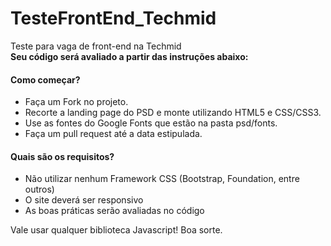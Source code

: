 # TesteFrontEnd_Techmid
Teste para vaga de front-end na Techmid<br />
<strong>Seu código será avaliado a partir das instruções abaixo:</strong>

<h4>Como começar?</h4>

<ul>
  <li>Faça um Fork no projeto.</li>
  <li>Recorte a landing page do PSD e monte utilizando HTML5 e CSS/CSS3.</li>
  <li>Use as fontes do Google Fonts que estão na pasta psd/fonts.</li>
  <li>Faça um pull request até a data estipulada.</li>
</ul>

<h4>Quais são os requisitos?</h4>

<ul>
  <li>Não utilizar nenhum Framework CSS (Bootstrap, Foundation, entre outros)</li>
  <li>O site deverá ser responsivo</li>
  <li>As boas práticas serão avaliadas no código</li>
</ul>

Vale usar qualquer biblioteca Javascript!
Boa sorte.
